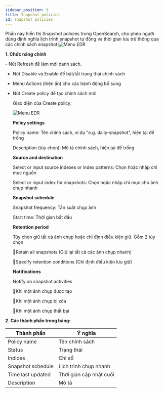 ```yaml
---
sidebar_position: 9
title: Snapshot policies
id: snapshot policies
---
```

Phần này hiển thị Snapshot policies trong OpenSearch, cho phép người dùng định nghĩa lịch trình snapshot tự động và thời gian lưu trữ thông qua các chính sách snapshot
  <img src="/img/Setting/Index/snpp.png" alt="Menu EDR" />
<p><b>1. Chức năng chính</b></p>
- Nút Refresh để làm mới danh sách.

- Nút Disable và Enable để bật/tắt trạng thái chính sách

- Menu Actions (hiện ẩn) cho các hành động bổ sung

- Nút Create policy để tạo chính sách mới

  Giao diện của Create policy:

  <img src="/img/Setting/Index/crtsnap.png" alt="Menu EDR" />

  <b>Policy settings</b>

    Policy name: Tên chính sách, ví dụ "e.g. daily-snapshot", hiện tại để trống

    Description (tùy chọn): Mô tả chính sách, hiện tại để trống

  <b>Source and destination</b>

  Select or input source indexes or index patterns: Chọn hoặc nhập chỉ mục nguồn

  Select or input index for snapshots: Chọn hoặc nhập chỉ mục cho ảnh chụp nhanh

  <b>Snapshot schedule</b>

  Snapshot frequency: Tần suất chụp ảnh

  Start time: Thời gian bắt đầu

  <b>Retention period</b>

  Tùy chọn giữ tất cả ảnh chụp hoặc chỉ định điều kiện giữ. Gồm 2 tùy chọn

  🔘Retain all snapshots (Giữ lại tất cả các ảnh chụp nhanh)

  🔘Specify retention conditions (Chỉ định điều kiện lưu giữ)

  <b>Notifications</b>

  Notify on snapshot activities

  🔘Khi một ảnh chụp được tạo

  🔘Khi một ảnh chụp bị xóa

  🔘Khi một ảnh chụp thất bại
  <br />

<p><b>2. Các thành phần trong bảng:</b></p>
<table class="">
    <thead>
      <tr>
        <th>Thành phần</th>
        <th>Ý nghĩa</th>
      </tr>
    </thead>
    <tbody>
      <tr>
        <td>Policy name</td>
        <td>Tên chính sách</td>
      </tr>
      <tr>
        <td>Status</td>
        <td>Trạng thái</td>
      </tr>
      <tr>
        <td>Indices</td>
        <td>Chỉ số</td>
        </tr>
      <tr>
        <td>Snapshot schedule</td>
        <td>Lịch trình chụp nhanh</td>
        </tr>
        <tr>
        <td>Time last updated</td>
        <td>Thời gian cập nhật cuối</td>
        </tr>
        <tr>
        <td>Description</td>
        <td>Mô tả</td>
        </tr>
  </tbody>
</table>
<br />









